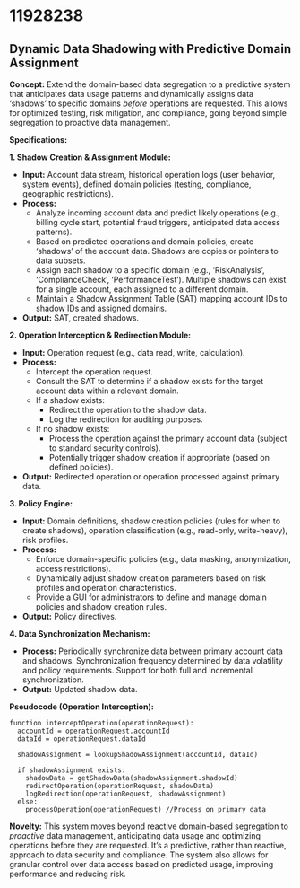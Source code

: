 # 11928238

## Dynamic Data Shadowing with Predictive Domain Assignment

**Concept:** Extend the domain-based data segregation to a predictive system that anticipates data usage patterns and dynamically assigns data ‘shadows’ to specific domains *before* operations are requested. This allows for optimized testing, risk mitigation, and compliance, going beyond simple segregation to proactive data management.

**Specifications:**

**1. Shadow Creation & Assignment Module:**

*   **Input:** Account data stream, historical operation logs (user behavior, system events), defined domain policies (testing, compliance, geographic restrictions).
*   **Process:**
    *   Analyze incoming account data and predict likely operations (e.g., billing cycle start, potential fraud triggers, anticipated data access patterns).
    *   Based on predicted operations and domain policies, create ‘shadows’ of the account data.  Shadows are copies or pointers to data subsets.
    *   Assign each shadow to a specific domain (e.g., ‘RiskAnalysis’, ‘ComplianceCheck’, ‘PerformanceTest’). Multiple shadows can exist for a single account, each assigned to a different domain.
    *   Maintain a Shadow Assignment Table (SAT) mapping account IDs to shadow IDs and assigned domains.
*   **Output:** SAT, created shadows.

**2. Operation Interception & Redirection Module:**

*   **Input:** Operation request (e.g., data read, write, calculation).
*   **Process:**
    *   Intercept the operation request.
    *   Consult the SAT to determine if a shadow exists for the target account data within a relevant domain.
    *   If a shadow exists:
        *   Redirect the operation to the shadow data.
        *   Log the redirection for auditing purposes.
    *   If no shadow exists:
        *   Process the operation against the primary account data (subject to standard security controls).
        *   Potentially trigger shadow creation if appropriate (based on defined policies).
*   **Output:** Redirected operation or operation processed against primary data.

**3. Policy Engine:**

*   **Input:** Domain definitions, shadow creation policies (rules for when to create shadows), operation classification (e.g., read-only, write-heavy), risk profiles.
*   **Process:**
    *   Enforce domain-specific policies (e.g., data masking, anonymization, access restrictions).
    *   Dynamically adjust shadow creation parameters based on risk profiles and operation characteristics.
    *   Provide a GUI for administrators to define and manage domain policies and shadow creation rules.
*   **Output:** Policy directives.

**4. Data Synchronization Mechanism:**

*   **Process:** Periodically synchronize data between primary account data and shadows. Synchronization frequency determined by data volatility and policy requirements.  Support for both full and incremental synchronization.
*   **Output:** Updated shadow data.

**Pseudocode (Operation Interception):**

```
function interceptOperation(operationRequest):
  accountId = operationRequest.accountId
  dataId = operationRequest.dataId

  shadowAssignment = lookupShadowAssignment(accountId, dataId)

  if shadowAssignment exists:
    shadowData = getShadowData(shadowAssignment.shadowId)
    redirectOperation(operationRequest, shadowData)
    logRedirection(operationRequest, shadowAssignment)
  else:
    processOperation(operationRequest) //Process on primary data
```

**Novelty:**  This system moves beyond reactive domain-based segregation to *proactive* data management, anticipating data usage and optimizing operations before they are requested.  It’s a predictive, rather than reactive, approach to data security and compliance. The system also allows for granular control over data access based on predicted usage, improving performance and reducing risk.